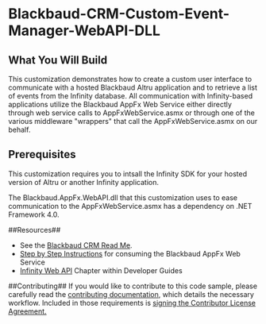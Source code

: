 Blackbaud-CRM-Custom-Event-Manager-WebAPI-DLL
=============================================

## What You Will Build ##

This customization demonstrates how to create a custom user interface to communicate with a hosted Blackbaud Altru application and to retrieve a list of events from the Infinity database. All communication with Infinity-based applications utilize the Blackbaud AppFx Web Service either directly through web service calls to AppFxWebService.asmx or through one of the various middleware "wrappers" that call the AppFxWebService.asmx on our behalf.

## Prerequisites ##

This customization requires you to intsall the Infinity SDK for your hosted version of Altru or another Infinity application.
 
The Blackbaud.AppFx.WebAPI.dll that this customization uses to ease communication to the AppFxWebService.asmx has a dependency on .NET Framework 4.0.

##Resources##
* See the [Blackbaud CRM Read Me](https://github.com/blackbaud-community/Blackbaud-CRM/blob/master/README.md). 
* [Step by Step Instructions](https://www.blackbaud.com/files/support/guides/infinitydevguide/infsdk-developer-help.htm#../Subsystems/inwebapi-developer-help/Content/InfinityWebAPI/coExampleConsumingTheBlackbaudAppFxWebServiceUsingANETWinFormsClient.htm) for consuming the Blackbaud AppFx Web Service
* [Infinity Web API](https://www.blackbaud.com/files/support/guides/infinitydevguide/infsdk-developer-help.htm#../Subsystems/inwebapi-developer-help/Content/InfinityWebAPI/WelcomeInfinityWebAPI.htm) Chapter within Developer Guides

##Contributing##
If you would like to contribute to this code sample, please carefully read the [contributing documentation](https://github.com/blackbaud-community/Blackbaud-CRM/blob/master/CONTRIBUTING.md), which details the necessary workflow. Included in those requirements is [signing the Contributor License Agreement.](http://developer.blackbaud.com/cla/)